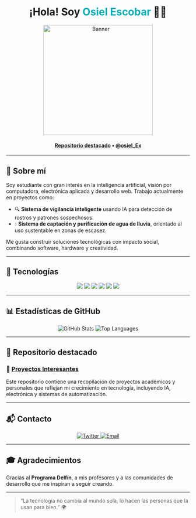<h1 align="center">¡Hola! Soy <span style="color:#00ADB5;">Osiel Escobar</span> 👨‍💻</h1>

<div align="center">
  <img src="https://images.app.goo.gl/8jxVP6N7tdbw2hWK8" alt="Banner" height="300" />
</div>

<h4 align="center">
  <b><a href="https://github.com/Osiel2004/Proyectos-Interesantes">Repositorio destacado</a></b>
  •
  <a href="https://twitter.com/osiel_Ex">@osiel_Ex</a>
</h4>

---

## 🧠 Sobre mí

Soy estudiante con gran interés en la inteligencia artificial, visión por computadora, electrónica aplicada y desarrollo web. Trabajo actualmente en proyectos como:

- 🔍 **Sistema de vigilancia inteligente** usando IA para detección de rostros y patrones sospechosos.
- 💧 **Sistema de captación y purificación de agua de lluvia**, orientado al uso sustentable en zonas de escasez.

Me gusta construir soluciones tecnológicas con impacto social, combinando software, hardware y creatividad.

---

## 🚀 Tecnologías

<div align="center">
  
<img src="https://img.shields.io/badge/-Python-3776AB?style=for-the-badge&logo=python&logoColor=white"/>
<img src="https://img.shields.io/badge/-JavaScript-F7DF1E?style=for-the-badge&logo=javascript&logoColor=black"/>
<img src="https://img.shields.io/badge/-Node.js-339933?style=for-the-badge&logo=nodedotjs&logoColor=white"/>
<img src="https://img.shields.io/badge/-MongoDB-47A248?style=for-the-badge&logo=mongodb&logoColor=white"/>
<img src="https://img.shields.io/badge/-Arduino-00979D?style=for-the-badge&logo=arduino&logoColor=white"/>
<img src="https://img.shields.io/badge/-Linux-FCC624?style=for-the-badge&logo=linux&logoColor=black"/>
  
</div>

---

## 📊 Estadísticas de GitHub

<div align="center">
  <img src="https://github-readme-stats.vercel.app/api?username=Osiel2004&show_icons=true&theme=radical" alt="GitHub Stats" />
  <img src="https://github-readme-stats.vercel.app/api/top-langs/?username=Osiel2004&layout=compact&theme=radical" alt="Top Languages" />
</div>

---

## 📁 Repositorio destacado

### 🎯 [Proyectos Interesantes](https://github.com/Osiel2004/Proyectos-Interesantes)

Este repositorio contiene una recopilación de proyectos académicos y personales que reflejan mi crecimiento en tecnología, incluyendo IA, electrónica y sistemas de automatización.



---

## 📬 Contacto

<div align="center">

<a href="https://twitter.com/osiel_Ex" target="_blank">
  <img src="https://img.shields.io/badge/-@osiel_Ex-1DA1F2?style=for-the-badge&logo=twitter&logoColor=white" alt="Twitter" />
</a>

<a href="mailto:osiel.fco.osielescobar04@gmail.com" target="_blank">
  <img src="https://img.shields.io/badge/Correo-EA4335?style=for-the-badge&logo=gmail&logoColor=white" alt="Email" />
</a>

</div>

---

## 🎓 Agradecimientos

Gracias al **Programa Delfín**, a mis profesores y a las comunidades de desarrollo que me inspiran a seguir creando.

---

> “La tecnología no cambia al mundo sola, lo hacen las personas que la usan para bien.” 🌍
